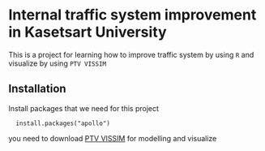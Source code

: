 
# Internal traffic system improvement in Kasetsart University 

This is a project for learning how to improve traffic system by using `R` and visualize by using `PTV VISSIM`


## Installation

Install packages that we need for this project 

```
  install.packages("apollo")
```
you need to download [PTV VISSIM](https://www.ptvgroup.com/en/products/ptv-vissim) for modelling and visualize